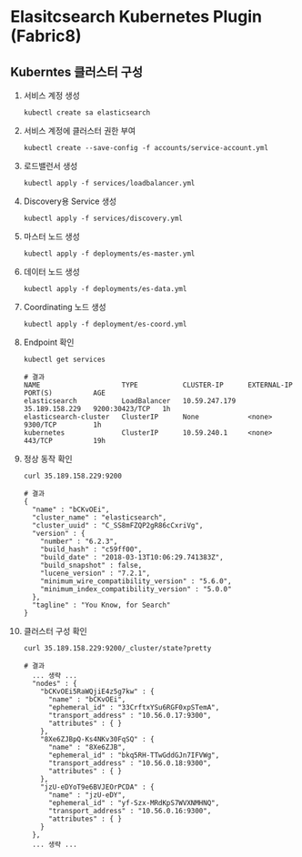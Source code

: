 # Elasitcsearch Kubernetes Plugin (Fabric8) 

## Kuberntes 클러스터 구성

1. 서비스 계정 생성

   ```shell
   kubectl create sa elasticsearch
   ```

2. 서비스 계정에 클러스터 권한 부여

   ```shell
   kubectl create --save-config -f accounts/service-account.yml
   ```

3. 로드밸런서 생성

   ```shell
   kubectl apply -f services/loadbalancer.yml
   ```

4. Discovery용 Service 생성

   ```shell
   kubectl apply -f services/discovery.yml
   ```

5. 마스터 노드 생성

   ```shell
   kubectl apply -f deployments/es-master.yml
   ```

6. 데이터 노드 생성

   ```shell
   kubectl apply -f deployments/es-data.yml
   ```

7. Coordinating 노드 생성

   ```shell
   kubectl apply -f deployment/es-coord.yml
   ```

8. Endpoint 확인

   ```shell
   kubectl get services
   
   # 결과
   NAME                    TYPE           CLUSTER-IP      EXTERNAL-IP      PORT(S)          AGE
   elasticsearch           LoadBalancer   10.59.247.179   35.189.158.229   9200:30423/TCP   1h
   elasticsearch-cluster   ClusterIP      None            <none>           9300/TCP         1h
   kubernetes              ClusterIP      10.59.240.1     <none>           443/TCP          19h
   ```

9. 정상 동작 확인

   ```shell
   curl 35.189.158.229:9200
   
   # 결과
   {
     "name" : "bCKvOEi",
     "cluster_name" : "elasticsearch",
     "cluster_uuid" : "C_SS8mFZQP2gR86cCxriVg",
     "version" : {
       "number" : "6.2.3",
       "build_hash" : "c59ff00",
       "build_date" : "2018-03-13T10:06:29.741383Z",
       "build_snapshot" : false,
       "lucene_version" : "7.2.1",
       "minimum_wire_compatibility_version" : "5.6.0",
       "minimum_index_compatibility_version" : "5.0.0"
     },
     "tagline" : "You Know, for Search"
   }
   ```

10. 클러스터 구성 확인

    ```shell
    curl 35.189.158.229:9200/_cluster/state?pretty
    
    # 결과
      ... 생략 ...
      "nodes" : {
        "bCKvOEi5RaWQjiE4z5g7kw" : {
          "name" : "bCKvOEi",
          "ephemeral_id" : "33CrftxYSu6RGF0xpSTemA",
          "transport_address" : "10.56.0.17:9300",
          "attributes" : { }
        },
        "8Xe6ZJBpQ-Ks4NKv30FqSQ" : {
          "name" : "8Xe6ZJB",
          "ephemeral_id" : "bkq5RH-TTwGddGJn7IFVWg",
          "transport_address" : "10.56.0.18:9300",
          "attributes" : { }
        },
        "jzU-eDYoT9e6BVJEOrPCDA" : {
          "name" : "jzU-eDY",
          "ephemeral_id" : "yf-Szx-MRdKpS7WVXNMHNQ",
          "transport_address" : "10.56.0.16:9300",
          "attributes" : { }
        }
      },
      ... 생략 ...
    ```
